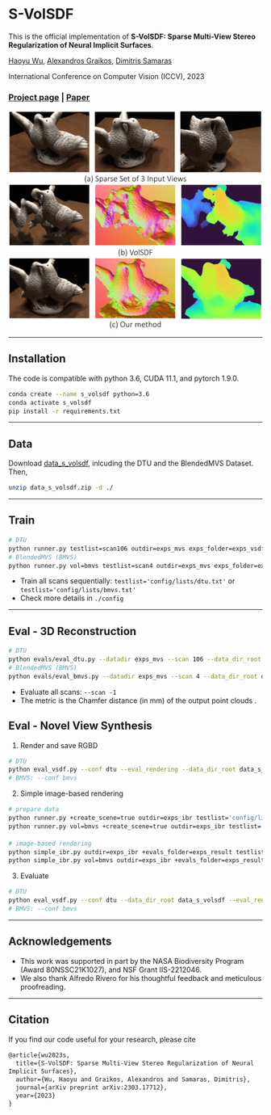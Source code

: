 # S-VolSDF
This is the official implementation of **S-VolSDF: Sparse Multi-View Stereo Regularization of Neural Implicit Surfaces**.

[Haoyu Wu](https://hao-yu-wu.github.io/),
[Alexandros Graikos](https://alexgraikos.github.io/),
[Dimitris Samaras](https://www3.cs.stonybrook.edu/~samaras/)

International Conference on Computer Vision (ICCV), 2023

### [Project page](https://hao-yu-wu.github.io/s-volsdf/) | [Paper](https://arxiv.org/abs/2303.17712/)

<img src="assets/teaser.png">

--------------------------------------

## Installation
The code is compatible with python 3.6, CUDA 11.1, and pytorch 1.9.0.

```bash
conda create --name s_volsdf python=3.6
conda activate s_volsdf
pip install -r requirements.txt
```

--------------------------------------

## Data
Download [data_s_volsdf](https://drive.google.com/drive/folders/17id41OjHg6VEdEgfJtCmCxbBbsVnk6fy), inlcuding the DTU and the BlendedMVS Dataset. Then,

```bash
unzip data_s_volsdf.zip -d ./
```

--------------------------------------

## Train

```bash
# DTU
python runner.py testlist=scan106 outdir=exps_mvs exps_folder=exps_vsdf opt_stepNs=[100000,0,0]
# BlendedMVS (BMVS)
python runner.py vol=bmvs testlist=scan4 outdir=exps_mvs exps_folder=exps_vsdf opt_stepNs=[100000,0,0]
```
- Train all scans sequentially: ```testlist='config/lists/dtu.txt'``` or ```testlist='config/lists/bmvs.txt'```
- Check more details in ```./config```

--------------------------------------

## Eval - 3D Reconstruction
```bash
# DTU  
python evals/eval_dtu.py --datadir exps_mvs --scan 106 --data_dir_root data_s_volsdf
# BlendedMVS (BMVS) 
python evals/eval_bmvs.py --datadir exps_mvs --scan 4 --data_dir_root data_s_volsdf
```
- Evaluate all scans: ```--scan -1```
- The metric is the Chamfer distance (in mm) of the output point clouds .

## Eval - Novel View Synthesis
1. Render and save RGBD
```bash
# DTU
python eval_vsdf.py --conf dtu --eval_rendering --data_dir_root data_s_volsdf --expname ours --exps_folder exps_vsdf --evals_folder exps_result 
# BMVS: --conf bmvs
```

2. Simple image-based rendering
```bash
# prepare data
python runner.py +create_scene=true outdir=exps_ibr testlist='config/lists/dtu.txt' # DTU
python runner.py vol=bmvs +create_scene=true outdir=exps_ibr testlist='config/lists/bmvs.txt' # BMVS

# image-based rendering
python simple_ibr.py outdir=exps_ibr +evals_folder=exps_result testlist='config/lists/dtu.txt' # DTU
python simple_ibr.py vol=bmvs outdir=exps_ibr +evals_folder=exps_result testlist='config/lists/bmvs.txt' # BMVS
```

3. Evaluate
```bash
# DTU
python eval_vsdf.py --conf dtu --data_dir_root data_s_volsdf --eval_rendering --expname ours --exps_folder exps_vsdf --evals_folder exps_result --result_from blend
# BMVS: --conf bmvs
```

--------------------------------------

## Acknowledgements

- This work was supported in part by the NASA Biodiversity Program (Award 80NSSC21K1027), and NSF Grant IIS-2212046.
- We also thank Alfredo Rivero for his thoughtful feedback and meticulous proofreading.

--------------------------------------

## Citation
If you find our code useful for your research, please cite
```
@article{wu2023s,
  title={S-VolSDF: Sparse Multi-View Stereo Regularization of Neural Implicit Surfaces},
  author={Wu, Haoyu and Graikos, Alexandros and Samaras, Dimitris},
  journal={arXiv preprint arXiv:2303.17712},
  year={2023}
}
```
